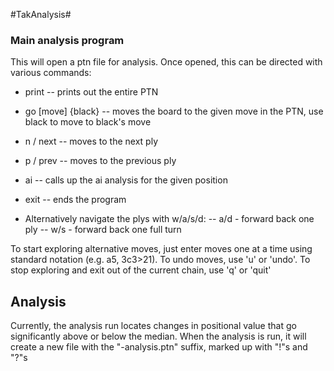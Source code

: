 #TakAnalysis#

### Main analysis program ###

This will open a ptn file for analysis. Once opened, this can be directed with various commands:

- print -- prints out the entire PTN
- go [move] {black} -- moves the board to the given move in the PTN, use black to move to black's move

- n / next -- moves to the next ply
- p / prev -- moves to the previous ply
- ai -- calls up the ai analysis for the given position
- exit -- ends the program
- Alternatively navigate the plys with w/a/s/d:
  -- a/d - forward back one ply
  -- w/s - forward back one full turn

To start exploring alternative moves, just enter moves one at a time using standard notation (e.g. a5, 3c3>21). To undo moves, use 'u' or 'undo'. To stop exploring and exit out of the current chain, use 'q' or 'quit'

## Analysis ##

Currently, the analysis run locates changes in positional value that go significantly above or below the median. When the analysis is run, it will create a new file with the "-analysis.ptn" suffix, marked up with "!"s and "?"s
